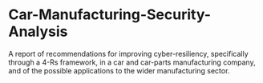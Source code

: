 # Car-Manufacturing-Security-Analysis
A report of recommendations for improving cyber-resiliency, specifically through a 4-Rs framework, in a car and car-parts manufacturing company, and of the possible applications to the wider manufacturing sector.

